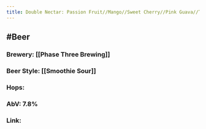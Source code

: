 ```yaml
---
title: Double Nectar: Passion Fruit//Mango//Sweet Cherry//Pink Guava//Tangerine//Key Lime
---
```


## #Beer
### Brewery: [[Phase Three Brewing]]

### Beer Style: [[Smoothie Sour]]

### Hops: 

### AbV: 7.8%

### Link: 
